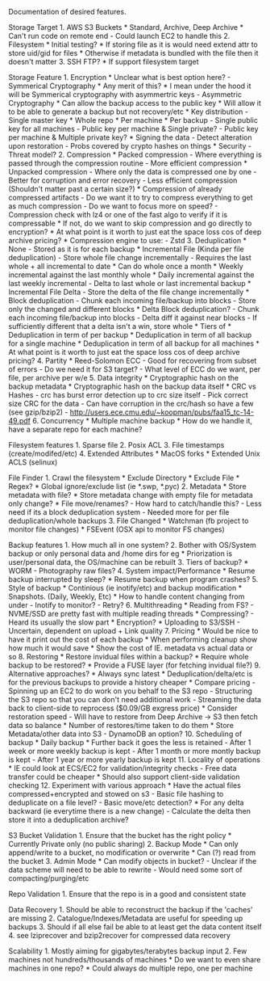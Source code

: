 Documentation of desired features.

Storage Target
	1. AWS S3 Buckets
		* Standard, Archive, Deep Archive
		* Can't run code on remote end
			- Could launch EC2 to handle this
	2. Filesystem
		* Initial testing?
		* If storing file as it is would need extend attr to store uid/gid for files
		* Otherwise if metadata is bundled with the file then it doesn't matter
	3. SSH FTP?
		* If support filesystem target

Storage Feature
	1. Encryption
		* Unclear what is best option here?
			- Symmerical Cryptography
				* Any merit of this?
				* I mean under the hood it will be Symmerical cryptography with asymmertric keys
			- Asymmetric Cryptography
				* Can allow the backup access to the public key
				* Will allow it to be able to generate a backup but not recovery/etc
		* Key distribution
			- Single master key
				* Whole repo
				* Per machine
				* Per backup
			- Single public key for all machines
			- Public key per machine & Single private?
			- Public key per machine & Multiple private key?
		* Signing the data
			- Detect alteration upon restoration
			- Probs covered by crypto hashes on things
		* Security
			- Threat model?
	2. Compression
		* Packed compression
			- Where everything is passed through the compression routine
			- More efficient compression
		* Unpacked compression
			- Where only the data is compressed one by one
			- Better for corruption and error recovery
			- Less efficient compression (Shouldn't matter past a certain size?)
		* Compression of already compressed artifacts
			- Do we want it to try to compress everything to get as much compression
			- Do we want to focus more on speed?
			- Compression check with lz4 or one of the fast algo to verify if it is compressable
				* If not, do we want to skip compression and go directly to encryption?
		* At what point is it worth to just eat the space loss cos of deep archive pricing?
		* Compression engine to use:
			- Zstd
	3. Deduplication
		* None
			- Stored as it is for each backup
		* Incremental File (Kinda per file deduplication)
			- Store whole file change incrementally
			- Requires the last whole + all incremental to date
				* Can do whole once a month
				* Weekly incremental against the last monthly whole
				* Daily incremental against the last weekly incremental
			- Delta to last whole or last incremental backup
		* Incremental File Delta
			- Store the delta of the file change incrementally
		* Block deduplication
			- Chunk each incoming file/backup into blocks
			- Store only the changed and different blocks * Delta Block deduplication?
			- Chunk each incoming file/backup into blocks
			- Delta diff it against near blocks
			- If sufficiently different that a delta isn't a win, store whole
		* Tiers of
			* Deduplication in term of per backup
			* Deduplication in term of all backup for a single machine
			* Deduplication in term of all backup for all machines
		* At what point is it worth to just eat the space loss cos of deep archive pricing?
	4. Partity
		* Reed-Solomon ECC
			- Good for recovering from subset of errors
			- Do we need it for S3 target?
			- What level of ECC do we want, per file, per archive per w/e
	5. Data integrity
		* Cryptographic hash on the backup metadata
		* Cryptographic hash on the backup data itself
		* CRC vs Hashes
			- crc has burst error detection up to crc size itself
			- Pick correct size CRC for the data
			- Can have corruption in the crc/hash so have a few (see gzip/bzip2)
			- http://users.ece.cmu.edu/~koopman/pubs/faa15_tc-14-49.pdf
	6. Concurrency
		* Multiple machine backup
		* How do we handle it, have a separate repo for each machine?

Filesystem features
	1. Sparse file
	2. Posix ACL
	3. File timestamps (create/modifed/etc)
	4. Extended Attributes
		* MacOS forks
		* Extended Unix ACLS (selinux)

File Finder
	1. Crawl the filesystem
		* Exclude Directory
		* Exclude File
		* Regex?
		* Global ignore/exclude list (ie *.swp, *.pyc)
	2. Metadata
		* Store metadata with file?
		* Store metadata change with empty file for metadata only change?
		* File move/renames?
			- How hard to catch/handle this?
			- Less need if its a block deduplication system
			- Needed more for per file deduplication/whole backups
	3. File Changed
		* Watchman (fb project to monitor file changes)
		* FSEvent (OSX api to monitor FS changes)

Backup features
	1. How much all in one system?
	2. Bother with OS/System backup or only personal data and /home dirs for eg
		* Priorization is user/personal data, the OS/machine can be rebuilt
	3. Tiers of backup?
		* WORM - Photography raw files?
	4. System impact/Performance
		* Resume backup interrupted by sleep?
		* Resume backup when program crashes?
	5. Style of backup
		* Continious (ie inotify/etc) and backup modification
		* Snapshots. (Daily, Weekly, Etc)
		* How to handle content changing from under
			- Inotify to monitor?
			- Retry?
	6. Multithreading
		* Reading from FS?
			- NVME/SSD are pretty fast with multiple reading threads
		* Compressing?
			- Heard its usually the slow part
		* Encryption?
		* Uploading to S3/SSH
			- Uncertain, dependent on upload + Link quality
	7. Pricing
		* Would be nice to have it print out the cost of each backup
		* When performing cleanup show how much it would save
		* Show the cost of IE. metadata vs actual data or so
	8. Restoring
		* Restore invidual files within a backup?
		* Require whole backup to be restored?
		* Provide a FUSE layer (for fetching invidual file?)
	9. Alternative approaches?
		* Always sync latest
		* Deduplication/delta/etc is for the previous backups to provide a history cheaper
		* Compare pricing
			- Spinning up an EC2 to do work on you behalf to the S3 repo
			- Structuring the S3 repo so that you can don't need additional work
			- Streaming the data back to client-side to reprocess ($0.09/GB exgress price)
		* Consider restoration speed
			- Will have to restore from Deep Archive -> S3 then fetch data so balance
				* Number of restores/time taken to do them
		* Store Metadata/other data into S3
			- DynamoDB an option?
	10. Scheduling of backup
		* Daily backup
		* Further back it goes the less is retained
			- After 1 week or more weekly backup is kept
			- After 1 month or more montly backup is kept
			- After 1 year or more yearly backup is kept
	11. Locality of operations
		* IE could look at ECS/EC2 for validation/integrity checks
			- Free data transfer could be cheaper
		* Should also support client-side validation checking
	12. Experiment with various approach
		* Have the actual files compressed+encrypted and stowed on s3
			- Basic file hashing to deduplicate on a file level?
			- Basic move/etc detection?
		* For any delta backward (ie everytime there is a new change)
			- Calculate the delta then store it into a deduplication archive?

S3 Bucket Validation
	1. Ensure that the bucket has the right policy
		* Currently Private only (no public sharing)
	2. Backup Mode
		* Can only append/write to a bucket, no modification or overwrite
		* Can (?) read from the bucket
	3. Admin Mode
		* Can modify objects in bucket?
			- Unclear if the data scheme will need to be able to rewrite
			- Would need some sort of compacting/purging/etc

Repo Validation
	1. Ensure that the repo is in a good and consistent state

Data Recovery
	1. Should be able to reconstruct the backup if the 'caches' are missing
	2. Catalogue/Indexes/Metadata are useful for speeding up backups
	3. Should if all else fail be able to at least get the data content itself
	4. see lziprecover and bzip2recover for compressed data recovery

Scalability
	1. Mostly aiming for gigabytes/terabytes backup input
	2. Few machines not hundreds/thousands of machines
		* Do we want to even share machines in one repo?
		* Could always do multiple repo, one per machine
